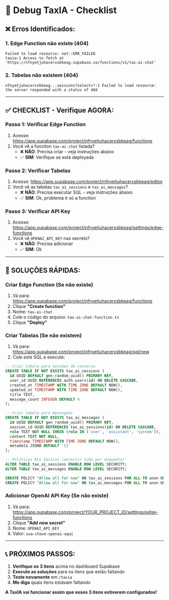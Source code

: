 # 🐛 Debug TaxIA - Checklist

## ❌ **Erros Identificados:**

### **1. Edge Function não existe (404)**
```
Failed to load resource: net::ERR_FAILED
taxia:1 Access to fetch at 'https://nfnyetjuhacerxsbkeag.supabase.co/functions/v1/tax-ai-chat'
```

### **2. Tabelas não existem (404)**
```
nfnyetjuhacerxsbkeag...sessions?select=*:1 Failed to load resource: the server responded with a status of 404
```

---

## ✅ **CHECKLIST - Verifique AGORA:**

### **Passo 1: Verificar Edge Function**
1. Acesse: https://app.supabase.com/project/nfnyetjuhacerxsbkeag/functions
2. Você vê a function `tax-ai-chat` listada?
   - ❌ **NÃO**: Precisa criar - veja instruções abaixo
   - ✅ **SIM**: Verifique se está deployada

### **Passo 2: Verificar Tabelas**
1. Acesse: https://app.supabase.com/project/nfnyetjuhacerxsbkeag/editor
2. Você vê as tabelas `tax_ai_sessions` e `tax_ai_messages`?
   - ❌ **NÃO**: Precisa executar SQL - veja instruções abaixo
   - ✅ **SIM**: Ok, problema é só a function

### **Passo 3: Verificar API Key**
1. Acesse: https://app.supabase.com/project/nfnyetjuhacerxsbkeag/settings/edge-functions
2. Você vê `OPENAI_API_KEY` nas secrets?
   - ❌ **NÃO**: Precisa adicionar
   - ✅ **SIM**: Ok

---

## 🚀 **SOLUÇÕES RÁPIDAS:**

### **Criar Edge Function (Se não existe)**
1. Vá para: https://app.supabase.com/project/nfnyetjuhacerxsbkeag/functions
2. Clique **"Create function"**
3. Nome: `tax-ai-chat`
4. Cole o código do arquivo: `tax-ai-chat-function.ts`
5. Clique **"Deploy"**

### **Criar Tabelas (Se não existem)**
1. Vá para: https://app.supabase.com/project/nfnyetjuhacerxsbkeag/sql/new
2. Cole este SQL e execute:

```sql
-- Criar tabela para sessões de conversa
CREATE TABLE IF NOT EXISTS tax_ai_sessions (
  id UUID DEFAULT gen_random_uuid() PRIMARY KEY,
  user_id UUID REFERENCES auth.users(id) ON DELETE CASCADE,
  created_at TIMESTAMP WITH TIME ZONE DEFAULT NOW(),
  updated_at TIMESTAMP WITH TIME ZONE DEFAULT NOW(),
  title TEXT,
  message_count INTEGER DEFAULT 0
);

-- Criar tabela para mensagens
CREATE TABLE IF NOT EXISTS tax_ai_messages (
  id UUID DEFAULT gen_random_uuid() PRIMARY KEY,
  session_id UUID REFERENCES tax_ai_sessions(id) ON DELETE CASCADE,
  role TEXT NOT NULL CHECK (role IN ('user', 'assistant', 'system')),
  content TEXT NOT NULL,
  timestamp TIMESTAMP WITH TIME ZONE DEFAULT NOW(),
  metadata JSONB DEFAULT '{}'
);

-- Políticas RLS básicas (permitir tudo por enquanto)
ALTER TABLE tax_ai_sessions ENABLE ROW LEVEL SECURITY;
ALTER TABLE tax_ai_messages ENABLE ROW LEVEL SECURITY;

CREATE POLICY "Allow all for now" ON tax_ai_sessions FOR ALL TO anon USING (true);
CREATE POLICY "Allow all for now" ON tax_ai_messages FOR ALL TO anon USING (true);
```

### **Adicionar OpenAI API Key (Se não existe)**
1. Vá para: https://app.supabase.com/project/YOUR_PROJECT_ID/settings/edge-functions
2. Clique **"Add new secret"**
3. Nome: `OPENAI_API_KEY`
4. Valor: `sua-chave-openai-aqui`

---

## 📞 **PRÓXIMOS PASSOS:**

1. **Verifique os 3 itens** acima no dashboard Supabase
2. **Execute as soluções** para os itens que estão faltando
3. **Teste novamente** em `/taxia`
4. **Me diga** quais itens estavam faltando

**A TaxIA vai funcionar assim que esses 3 itens estiverem configurados!**